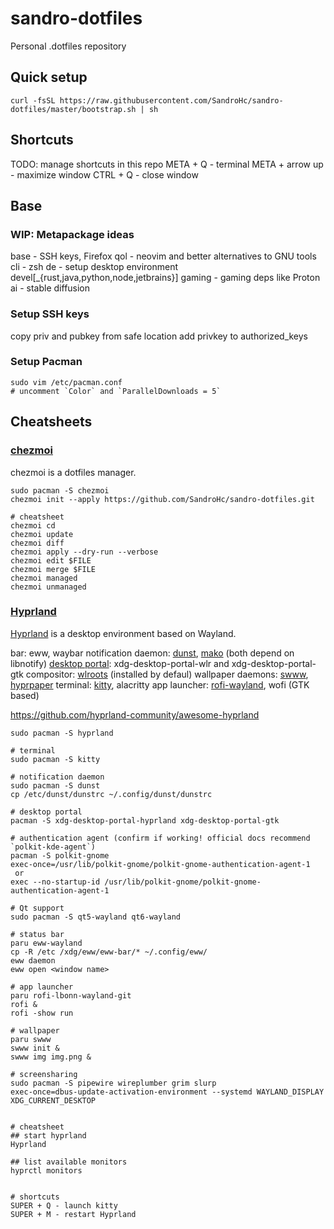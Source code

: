 # sandro-dotfiles
Personal .dotfiles repository

## Quick setup

```shell
curl -fsSL https://raw.githubusercontent.com/SandroHc/sandro-dotfiles/master/bootstrap.sh | sh
```

## Shortcuts

TODO: manage shortcuts in this repo
META + Q - terminal
META + arrow up - maximize window
CTRL + Q - close window

## Base

### WIP: Metapackage ideas
base - SSH keys, Firefox
qol - neovim and better alternatives to GNU tools
cli - zsh
de - setup desktop environment
devel[_{rust,java,python,node,jetbrains}]
gaming - gaming deps like Proton
ai - stable diffusion


### Setup SSH keys
copy priv and pubkey from safe location
add privkey to authorized_keys

### Setup Pacman
```shell
sudo vim /etc/pacman.conf
# uncomment `Color` and `ParallelDownloads = 5`
```

## Cheatsheets

### [chezmoi](https://chezmoi.io/)
chezmoi is a dotfiles manager.

```shell
sudo pacman -S chezmoi
chezmoi init --apply https://github.com/SandroHc/sandro-dotfiles.git

# cheatsheet
chezmoi cd
chezmoi update
chezmoi diff
chezmoi apply --dry-run --verbose
chezmoi edit $FILE
chezmoi merge $FILE
chezmoi managed
chezmoi unmanaged
```

### [Hyprland](https://hyprland.org/)
[Hyprland](https://hyprland.org/) is a desktop environment based on Wayland.

bar: eww, waybar
notification daemon: [dunst](https://dunst-project.org), [mako](https://github.com/emersion/mako) (both depend on libnotify)
[desktop portal](https://wiki.archlinux.org/title/XDG_Desktop_Portal): xdg-desktop-portal-wlr and xdg-desktop-portal-gtk
compositor: [wlroots](https://gitlab.freedesktop.org/wlroots/wlroots) (installed by defaul)
wallpaper daemons: [swww](https://github.com/Horus645/swww), [hyprpaper](https://github.com/hyprwm/hyprpaper)
terminal: [kitty](https://sw.kovidgoyal.net/kitty/), alacritty
app launcher: [rofi-wayland](https://github.com/lbonn/rofi#wayland-support), wofi (GTK based)

https://github.com/hyprland-community/awesome-hyprland

```shell
sudo pacman -S hyprland

# terminal
sudo pacman -S kitty

# notification daemon
sudo pacman -S dunst
cp /etc/dunst/dunstrc ~/.config/dunst/dunstrc

# desktop portal
pacman -S xdg-desktop-portal-hyprland xdg-desktop-portal-gtk

# authentication agent (confirm if working! official docs recommend `polkit-kde-agent`)
pacman -S polkit-gnome
exec-once=/usr/lib/polkit-gnome/polkit-gnome-authentication-agent-1
 or
exec --no-startup-id /usr/lib/polkit-gnome/polkit-gnome-authentication-agent-1

# Qt support
sudo pacman -S qt5-wayland qt6-wayland

# status bar
paru eww-wayland
cp -R /etc /xdg/eww/eww-bar/* ~/.config/eww/
eww daemon
eww open <window name>

# app launcher
paru rofi-lbonn-wayland-git
rofi &
rofi -show run

# wallpaper
paru swww
swww init &
swww img img.png &

# screensharing
sudo pacman -S pipewire wireplumber grim slurp
exec-once=dbus-update-activation-environment --systemd WAYLAND_DISPLAY XDG_CURRENT_DESKTOP


# cheatsheet
## start hyprland
Hyprland

## list available monitors
hyprctl monitors


# shortcuts
SUPER + Q - launch kitty
SUPER + M - restart Hyprland
```
